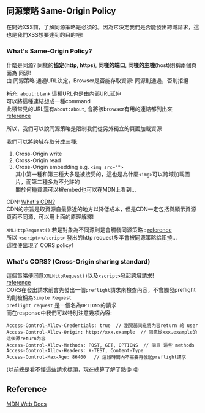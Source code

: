 ## 同源策略 Same-Origin Policy
在開始XSS前，了解同源策略是必須的。因為它決定我們是否能發出跨域請求，這也是我們XSS想要達到的目的吧!  

### What's Same-Origin Policy?
什麼是同源? 同樣的**協定(http, https)**, **同樣的端口**, **同樣的主機**(host)則稱兩個頁面為 同源!  
由 同源策略 通過URL決定，Browser是否能存取資源: 同源則通過，否則拒絕  
  
補充: ```about:blank``` 這種URL也是由內部URL延伸  
可以將這種連結想成一種command  
此類常見的URL還有```about:about```, 會將該browser有用的連結都列出來  
[reference](https://www.lifewire.com/about-blank-4125143)
  
所以，我們可以說同源策略是限制我們從另外獨立的頁面加載資源  
  
我們可以將跨域存取分成三種:  
1. Cross-Origin write <accept>
2. Cross-Origin read  
3. Cross-Origin embedding <accept> e.g. ```<img src="">```  
其中第一種和第三種大多是被接受的，這也是為什麼```<img>```可以跨域加載圖片，而第二種多為不允許的  
關於何種資源可以被embed也可以在MDN上看到...  
  
CDN: [What's CDN?](https://zh.wikipedia.org/wiki/%E5%85%A7%E5%AE%B9%E5%82%B3%E9%81%9E%E7%B6%B2%E8%B7%AF)  
CDN的宗旨是取資源自最靠近的地方以降低成本，但是CDN一定包括與顯示資源頁面不同源，可以用上面的原理解釋!  
  
```XMLHttpRequest()``` 若是對象為不同源則是會觸發同源策略 : [reference](https://developer.mozilla.org/en-US/docs/Web/API/XMLHttpRequest)  
所以 ```<script></script>``` 發出的http request多半會被同源策略給阻撓...  
這裡便出現了 CORS policy!  
  
### What's CORS? (Cross-Origin sharing standard)
這個策略便同意```XMLHttpRequest()```以及```<script>```發起跨域請求!  
[reference](https://developer.mozilla.org/en-US/docs/Web/HTTP/CORS)  
CORS在發出請求前會先發出一個```preflight```請求來檢查內容，不會觸發preflight的則被稱為```Simple Request```  
```preflight request``` 是一個名為```OPTIONS```的請求  
而在response中我們可以特別注意幾項內容:  
```  
Access-Control-Allow-Credentials: true  // 瀏覽器同意將內容return 給 user
Access-Control-Allow-Origin: http://xxx.example  // 同意從xxx.example的這個源return內容 
Access-Control-Allow-Methods: POST, GET, OPTIONS  // 同意 這些 methods
Access-Control-Allow-Headers: X-TEST, Content-Type  
Access-Control-Max-Age: 86400   // 這段時間內不需要再發起preflight請求
```
(以前總是看不懂這些請求標頭，現在總算了解了點😝 :stuck_out_tongue_closed_eyes:
  
## Reference
[MDN Web Docs](https://developer.mozilla.org/en-US/docs/Web/Security/Same-origin_policy)
